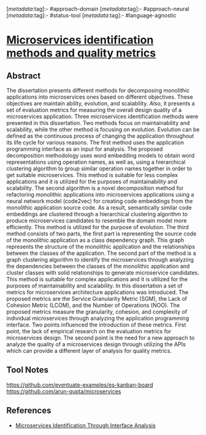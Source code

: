 <!-- deno-fmt-ignore-start -->

[_metadata_:tag]:- #approach-domain
[_metadata_:tag]:- #approach-neural
[_metadata_:tag]:- #status-tool
[_metadata_:tag]:- #language-agnostic

<!-- deno-fmt-ignore-end -->

# [Microservices identification methods and quality metrics](https://repozitorium.omikk.bme.hu/bitstream/handle/10890/16951/ertekezes.pdf)

## Abstract

The dissertation presents different methods for decomposing monolithic
applications into microservices ones based on different objectives. These
objectives are maintain ability, evolution, and scalability. Also, it presents a
set of evaluation metrics for measuring the overall design quality of a
microservices application. Three microservices identification methods were
presented in this dissertation. Two methods focus on maintainability and
scalability, while the other method is focusing on evolution. Evolution can be
defined as the continuous process of changing the application throughout its
life cycle for various reasons. The first method uses the application
programming interface as an input for analysis. The proposed decomposition
methodology uses word embedding models to obtain word representations using
operation names, as well as, using a hierarchical clustering algorithm to group
similar operation names together in order to get suitable microservices. This
method is suitable for less complex applications and it is utilized for the
purposes of maintainability and scalability. The second algorithm is a novel
decomposition method for refactoring monolithic applications into microservices
applications using a neural network model (code2vec) for creating code
embeddings from the monolithic application source code. As a result,
semantically similar code embeddings are clustered through a hierarchical
clustering algorithm to produce microservices candidates to resemble the domain
model more efficiently. This method is utilized for the purpose of evolution.
The third method consists of two parts, the first part is representing the
source code of the monolithic application as a class dependency graph. This
graph represents the structure of the monolithic application and the
relationships between the classes of the application. The second part of the
method is a graph clustering algorithm to identify the microservices through
analyzing the dependencies between the classes of the monolithic application and
cluster classes with solid relationships to generate microservice candidates.
This method is suitable for complex applications and it is utilized for the
purposes of maintainability and scalability. In this dissertation a set of
metrics for microservices architecture applications was introduced. The proposed
metrics are the Service Granularity Metric (SGM), the Lack of Cohesion Metric
(LCOM), and the Number of Operations (NOO). The proposed metrics measure the
granularity, cohesion, and complexity of individual microservices through
analyzing the application programming interface. Two points influenced the
introduction of these metrics. First point, the lack of empirical research on
the evaluation metrics for microservices design. The second point is the need
for a new approach to analyze the quality of a microservices design through
utilizing the APIs which can provide a different layer of analysis for quality
metrics.

## Tool Notes

https://github.com/eventuate-examples/es-kanban-board
https://github.com/arun-gupta/microservices

## References

- [Microservices Identification Through Interface Analysis](./microservices-identification-through-interface-analysis.md)
